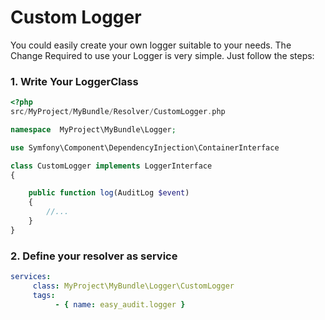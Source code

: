 Custom Logger
========================

You could easily create your own logger suitable to your needs. The Change Required to use your Logger is very simple. Just follow the steps:

### 1. Write Your LoggerClass

``` php
<?php
src/MyProject/MyBundle/Resolver/CustomLogger.php

namespace  MyProject\MyBundle\Logger;

use Symfony\Component\DependencyInjection\ContainerInterface

class CustomLogger implements LoggerInterface
{

    public function log(AuditLog $event)
    {
        //...
    }
}

```

### 2. Define your resolver as service

``` yaml
services:
     class: MyProject\MyBundle\Logger\CustomLogger
     tags:
          - { name: easy_audit.logger }

```

